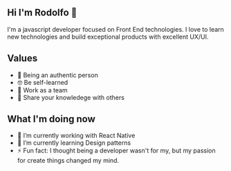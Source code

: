 

Hi I'm Rodolfo 👋
------
I'm a javascript developer focused on Front End technologies. I love to learn new technologies and build exceptional products with excellent UX/UI.

Values
------
- 🙋‍ Being an authentic person
- 🤓 Be self-learned
- 💪 Work as a team
- 👨‍ Share your knowledege with others

What I'm doing now
------
- 🔭 I’m currently working with React Native
- 🌱 I’m currently learning Design patterns
- ⚡ Fun fact: I thought being a developer wasn't for my, but my passion for create things changed my mind.
<!--
**RodolfoCamposGlz/RodolfoCamposGlz** is a ✨ _special_ ✨ repository because its `README.md` (this file) appears on your GitHub profile.

<img src="https://i.imgur.com/Isg6mGN.gif">
- 🔭 I’m currently working on ...
- 🌱 I’m currently learning ...
- 👯 I’m looking to collaborate on ...
- 🤔 I’m looking for help with ...
- 💬 Ask me about ...
- 📫 How to reach me: ...
- 😄 Pronouns: ...
- ⚡ Fun fact: ...
-->
